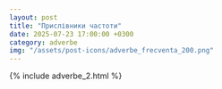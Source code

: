 ```yaml
---
layout: post
title: "Прислівники частоти"
date: 2025-07-23 17:00:00 +0300
category: adverbe
img: "/assets/post-icons/adverbe_frecventa_200.png"
---
```


{% include adverbe_2.html %}
